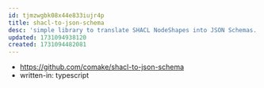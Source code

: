```yaml
---
id: tjmzwgbk08x44e833iujr4p
title: shacl-to-json-schema
desc: 'simple library to translate SHACL NodeShapes into JSON Schemas. It does not support the full SHACL vocabulary, only those fields which can be applied to JSON Schema.'
updated: 1731094938120
created: 1731094482081
---
```


- https://github.com/comake/shacl-to-json-schema
- written-in: typescript